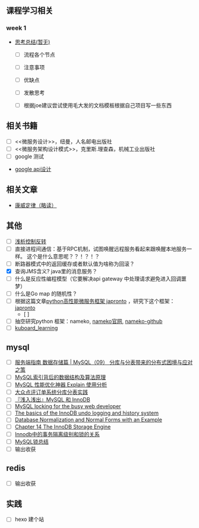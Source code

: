 ## 课程学习相关

### week 1
- [思考总结(暂无)]()
  - [ ] 流程各个节点
  - [ ] 注意事项
  - [ ] 优缺点
  - [ ] 发散思考
  - [ ] 根据joe建议尝试使用毛大发的文档模板根据自己项目写一些东西


## 相关书籍
- [ ]  <<微服务设计>>，纽曼，人名邮电出版社
- [ ]  <<微服务架构设计模式>>，克里斯.理查森，机械工业出版社
- [ ] google 测试
- [google api设计](https://cloud.google.com/apis/design)

## 相关文章
- [康威定律（略读）](https://segmentfault.com/a/1190000011118897)


## 其他
- [ ] [浅析控制反转](https://zhuanlan.zhihu.com/p/60995312)
- [ ] 直接进程间通信：基于RPC机制，试图唤醒远程服务看起来跟唤醒本地服务一样。 这个是什么意思呢？？！？！？
- [ ] 断路器模式中的返回缓存或者默认值为啥称为回滚？
- [X] 查询JMS含义? java里的消息服务？
- [ ] 什么是反应性编程模型（它要解决api gateway 中处理请求避免进入回调噩梦）
- [ ] 什么是Go map 的随机性？
- [ ] 根据这篇文章[python高性能微服务框架 japronto](https://www.jianshu.com/p/7483a869ff21) ，研究下这个框架：[japronto](https://github.com/squeaky-pl/japronto)
    - [ ]
- [ ] 抽空研究python 框架：nameko, [nameko官网](https://nameko.readthedocs.io/en/stable/what_is_nameko.html), [nameko-github](https://github.com/nameko/nameko) 
- [ ] [kuboard_learning](https://kuboard.cn/learning/)

## mysql
- [ ] [服务端指南 数据存储篇 | MySQL（09） 分库与分表带来的分布式困境与应对之策](http://blog.720ui.com/2017/mysql_core_09_multi_db_table2/)
- [ ] [MySQL索引背后的数据结构及算法原理](http://blog.codinglabs.org/articles/theory-of-mysql-index.html)
- [ ] [MySQL 性能优化神器 Explain 使用分析](https://segmentfault.com/a/1190000008131735)
- [ ] [大众点评订单系统分库分表实践](https://tech.meituan.com/2016/11/18/dianping-order-db-sharding.html)
- [ ] [『浅入浅出』MySQL 和 InnoDB](https://draveness.me/mysql-innodb/)
- [ ] [MySQL locking for the busy web developer](https://www.brightbox.com/blog/2013/10/31/on-mysql-locks/)
- [ ] [The basics of the InnoDB undo logging and history system](https://blog.jcole.us/2014/04/16/the-basics-of-the-innodb-undo-logging-and-history-system/)
- [ ] [Database Normalization and Normal Forms with an Example](https://aksakalli.github.io/2012/03/12/database-normalization-and-normal-forms-with-an-example.html)
- [ ] [Chapter 14 The InnoDB Storage Engine](https://dev.mysql.com/doc/refman/5.7/en/innodb-storage-engine.html)
- [ ] [Innodb中的事务隔离级别和锁的关系](https://tech.meituan.com/2014/08/20/innodb-lock.html)
- [ ] [MySQL锁总结](https://zhuanlan.zhihu.com/p/29150809)
- [ ] 输出收获

## redis

- [ ] 输出收获


## 实践
- [ ] hexo 建个站

